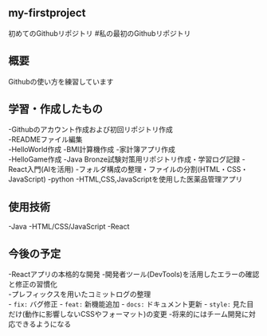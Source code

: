 ## my-firstproject

初めてのGithubリポジトリ
#私の最初のGithubリポジトリ

## 概要
Githubの使い方を練習しています

## 学習・作成したもの  
-Githubのアカウント作成および初回リポジトリ作成  
-READMEファイル編集  
-HelloWorld作成
-BMI計算機作成
-家計簿アプリ作成  
-HelloGame作成
-Java Bronze試験対策用リポジトリ作成・学習ログ記録
-React入門(AIを活用)
-フォルダ構成の整理・ファイルの分割(HTML・CSS・JavaScript)
-python
-HTML,CSS,JavaScriptを使用した医薬品管理アプリ

## 使用技術
-Java
-HTML/CSS/JavaScript
-React

## 今後の予定
-Reactアプリの本格的な開発
-開発者ツール(DevTools)を活用したエラーの確認と修正の習慣化  
-プレフィックスを用いたコミットログの整理  
    - `fix:` バグ修正
    - `feat:` 新機能追加
    - `docs:` ドキュメント更新
    - `style:` 見た目だけ(動作に影響しないCSSやフォーマット)の変更
-将来的にはチーム開発に対応できるようになる
